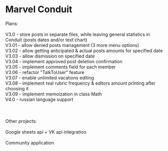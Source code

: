 # Marvel Conduit

Plans:\
\
V3.0 - store posts in separate files, while leaving general statistics in Conduit (posts dates and/or text chart)\
V3.01 - allow denied posts management (3 more menu options)\
V3.02 - allow getting anticipated & actual posts amounts for specified date\
V3.03 - allow dismission on specified date\
V3.04 - implement approved post deletion confirmation\
V3.05 - implement comments field for each member\
V3.06 - refactor "TalkToUser" feature\
V3.07 - enable unlimited vacations editing\
V3.08 - implement real rubric frequency & editors amount printing after choosing it\
V3.09 - implement memoization in class Math\
V4.0 - russian language support\
\
\
\
Other projects:\
\
Google sheets api + VK api integration\
\
Community application
